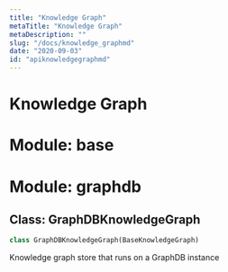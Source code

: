 ```yaml
---
title: "Knowledge Graph"
metaTitle: "Knowledge Graph"
metaDescription: ""
slug: "/docs/knowledge_graphmd"
date: "2020-09-03"
id: "apiknowledgegraphmd"
---
```


# Knowledge Graph

<a name="base"></a>
# Module: base

<a name="graphdb"></a>
# Module: graphdb

<a name="graphdb.GraphDBKnowledgeGraph"></a>
## Class: GraphDBKnowledgeGraph

```python
class GraphDBKnowledgeGraph(BaseKnowledgeGraph)
```

Knowledge graph store that runs on a GraphDB instance
